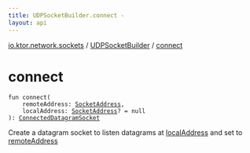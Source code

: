 ```yaml
---
title: UDPSocketBuilder.connect - 
layout: api
---
```


<div class='api-docs-breadcrumbs'><a href="../index.html">io.ktor.network.sockets</a> / <a href="index.html">UDPSocketBuilder</a> / <a href="./connect.html">connect</a></div>

# connect

<div class="signature"><code><span class="keyword">fun </span><span class="identifier">connect</span><span class="symbol">(</span><br/>&nbsp;&nbsp;&nbsp;&nbsp;<span class="parameterName" id="io.ktor.network.sockets.UDPSocketBuilder$connect(java.net.SocketAddress, java.net.SocketAddress)/remoteAddress">remoteAddress</span><span class="symbol">:</span>&nbsp;<a href="http://docs.oracle.com/javase/6/docs/api/java/net/SocketAddress.html"><span class="identifier">SocketAddress</span></a><span class="symbol">, </span><br/>&nbsp;&nbsp;&nbsp;&nbsp;<span class="parameterName" id="io.ktor.network.sockets.UDPSocketBuilder$connect(java.net.SocketAddress, java.net.SocketAddress)/localAddress">localAddress</span><span class="symbol">:</span>&nbsp;<a href="http://docs.oracle.com/javase/6/docs/api/java/net/SocketAddress.html"><span class="identifier">SocketAddress</span></a><span class="symbol">?</span>&nbsp;<span class="symbol">=</span>&nbsp;null<br/><span class="symbol">)</span><span class="symbol">: </span><a href="../-connected-datagram-socket.html"><span class="identifier">ConnectedDatagramSocket</span></a></code></div>

Create a datagram socket to listen datagrams at <a href="connect.html#io.ktor.network.sockets.UDPSocketBuilder$connect(java.net.SocketAddress, java.net.SocketAddress)/localAddress">localAddress</a> and set to <a href="connect.html#io.ktor.network.sockets.UDPSocketBuilder$connect(java.net.SocketAddress, java.net.SocketAddress)/remoteAddress">remoteAddress</a>

